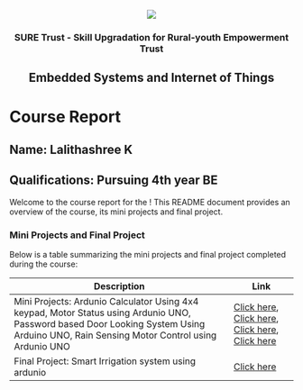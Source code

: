 <!-- PROJECT LOGO -->
<br />

<div align="center">
   <img src='https://user-images.githubusercontent.com/73131499/166115643-d3187f47-d38f-41b2-ae42-5ecbbc60de14.png' />


<h3 align="center">SURE Trust - Skill Upgradation for Rural-youth Empowerment Trust</h3>
  <h2> Embedded Systems and Internet of Things </h2>
</div>

# Course Report

## Name: Lalithashree K

## Qualifications: Pursuing 4th year BE

Welcome to the course report for the ! This README document provides an overview of the course, its mini projects and final project.

### Mini Projects and Final Project

Below is a table summarizing the mini projects and final project completed during the course:

| Description                               | Link                                    |
|-------------------------------------------|-----------------------------------------|
| Mini Projects: Ardunio Calculator Using 4x4 keypad, Motor Status using Ardunio UNO, Password based Door Looking System Using Arduino UNO, Rain Sensing Motor Control using Ardunio UNO    | [Click here](https://github.com/sure-trust/G6_ES/tree/main/Mini%20Projects/Lalithashree%20K/Arduino%20Calculator%20Using%204x4%20keypad), [Click here](https://github.com/sure-trust/G6_ES/tree/main/Mini%20Projects/Lalithashree%20K/Motor%20Status%20using%20Ardunio%20UNO), [Click here](https://github.com/sure-trust/G6_ES/tree/main/Mini%20Projects/Lalithashree%20K/Password%20based%20Door%20Locking%20System%20Using%20Arduino%20UNO), [Click here](https://github.com/sure-trust/G6_ES/tree/main/Mini%20Projects/Lalithashree%20K/Rain%20Sensing%20Motor%20Control%20using%20Arduino%20UNO)   |
| Final Project: Smart Irrigation system using ardunio    | [Click here](https://github.com/sure-trust/G6_ES/tree/main/Final%20Capstone%20Project/Lalithashree%20K)                         |